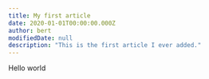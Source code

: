 ```yaml
---
title: My first article
date: 2020-01-01T00:00:00.000Z
author: bert
modifiedDate: null
description: "This is the first article I ever added."
---
```


Hello world